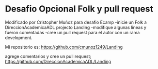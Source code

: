 # Desafio Opcional Folk y pull request
Modificado por Cristopher Muñoz
para desafio Ecamp
-inicie un Folk a DireccionAcademicaADL projecto Landing
-modifique algunas lineas y fueron comentadas
-cree un pull request para el autor con un rama development.

Mi repositorio es;
https://github.com/cmunoz1249/Landing


agrege comentarios y cree un pull request;
https://github.com/DireccionAcademicaADL/Landing